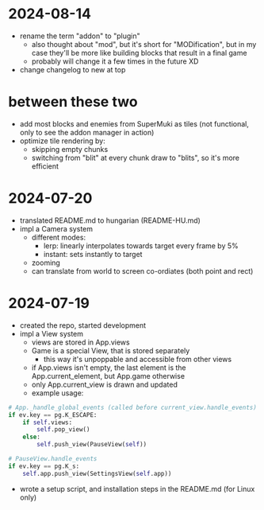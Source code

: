 
# 2024-08-14
- rename the term "addon" to "plugin"
    - also thought about "mod", but it's short for "MODification", but in my case
      they'll be more like building blocks that result in a final game
    - probably will change it a few times in the future XD
- change changelog to new at top

# between these two
- add most blocks and enemies from SuperMuki as tiles (not functional, only to see
  the addon manager in action)
- optimize tile rendering by:
    - skipping empty chunks
    - switching from "blit" at every chunk draw to "blits", so it's more efficient

# 2024-07-20
- translated README.md to hungarian (README-HU.md)
- impl a Camera system
    - different modes:
        - lerp: linearly interpolates towards target every frame by 5%
        - instant: sets instantly to target
    - zooming
    - can translate from world to screen co-ordiates (both point and rect)

# 2024-07-19
- created the repo, started development
- impl a View system
    - views are stored in App.views
    - Game is a special View, that is stored separately
        - this way it's unpoppable and accessible from other views
    - if App.views isn't empty, the last element is the App.current_element, but App.game otherwise
    - only App.current_view is drawn and updated
    - example usage:
```python
# App._handle_global_events (called before current_view.handle_events)
if ev.key == pg.K_ESCAPE:
    if self.views:
        self.pop_view()
    else:
        self.push_view(PauseView(self))

# PauseView.handle_events
if ev.key == pg.K_s:
    self.app.push_view(SettingsView(self.app))
```

- wrote a setup script, and installation steps in the README.md (for Linux only)

